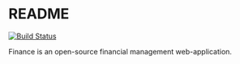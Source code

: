 # README #
[![Build Status](https://travis-ci.org/jandie/Finance.svg?branch=master)](https://travis-ci.org/jandie/Finance)

Finance is an open-source financial management web-application.
